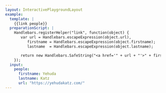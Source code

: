 ```yaml
---
layout: InteractivePlaygroundLayout
example:
  template: |
    {{link people}}
  preparationScript: |
    Handlebars.registerHelper("link", function(object) {
       var url = Handlebars.escapeExpression(object.url),
          firstname = Handlebars.escapeExpression(object.firstname);
          lastname  = Handlebars.escapeExpression(object.lastname);

       return new Handlebars.SafeString("<a href='" + url + "'>" + firstname +" "+ lastname +"</a>");
    });
  input:
    people:
      firstname: Yehuda
      lastname: Katz
      url: "https://yehudakatz.com/"
---
```

